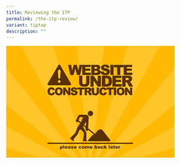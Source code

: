 ```yaml
---
title: Reviewing the ITP
permalink: /the-itp-review/
variant: tiptap
description: ""
---
```

<p></p>
<div class="isomer-image-wrapper">
<img style="width: 90%;" height="auto" width="100%" alt="Under Construction Graphic" src="/images/Under_Construction.png">
</div>
<p></p>